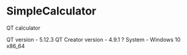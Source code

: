 # SimpleCalculator
QT calculator

QT version - 5.12.3
QT Creator version - 4.9.1 ?
System - Windows 10 x86_64